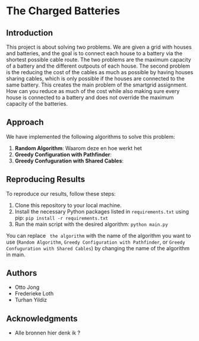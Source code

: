 # The Charged Batteries

## Introduction

This project is about solving two problems. We are given a grid with houses and batteries, and the goal is to connect each house to a battery via the shortest possible cable route. The two problems are the maximum capacity of a battery and the different outpouts of each house. The second problem is the reducing the cost of the cables as much as possible by having houses sharing cables, which is only possible if the houses are connected to the same battery. This creates the main problem of the smartgrid assignment. How can you reduce as much of the cost while also making sure every house is connected to a battery and does not override the maximum capacity of the batteries.

## Approach

We have implemented the following algorithms to solve this problem:

1. **Random Algorithm**: Waarom deze en hoe werkt het
2. **Greedy Configuration with Pathfinder**: 
3. **Greedy Confuguration with Shared Cables**: 

## Reproducing Results

To reproduce our results, follow these steps:

1. Clone this repository to your local machine.
2. Install the necessary Python packages listed in `requirements.txt` using pip: `pip install -r requirements.txt`
3. Run the main script with the desired algorithm: `python main.py` 

You can replace ` the algorithm` with the name of the algorithm you want to use (`Random Algorithm`, `Greedy Configuration with Pathfinder`, or `Greedy Confuguration with Shared Cables`) by changing the name of the algorithm in main.

## Authors

- Otto Jong
- Frederieke Loth
- Turhan Yildiz

## Acknowledgments

- Alle bronnen hier denk ik ?
